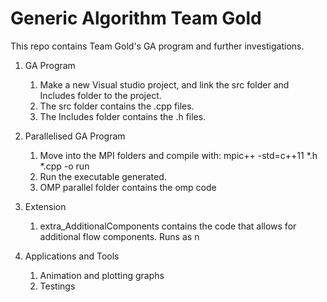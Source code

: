 # Generic Algorithm Team Gold

This repo contains Team Gold's GA program and further investigations.

1. GA Program
	1. Make a new Visual studio project, and link the src folder and Includes folder to the project.
	2. The src folder contains the .cpp files.
	3. The Includes folder contains the .h files.

2. Parallelised GA Program
	1. Move into the MPI folders and compile with:   mpic++ -std=c++11 *.h  *.cpp -o run
	2. Run the executable generated.
	3. OMP parallel folder contains the omp code

3. Extension
	1. extra_AdditionalComponents contains the code that allows for additional flow components. Runs as n

4. Applications and Tools
	1. Animation and plotting graphs
	2. Testings

